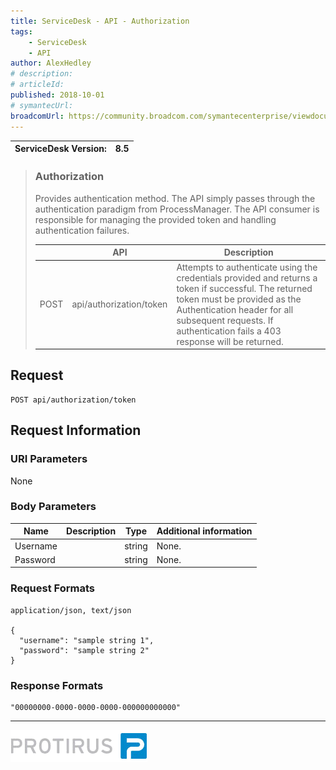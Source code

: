 ```yaml
---
title: ServiceDesk - API - Authorization
tags:
    - ServiceDesk
    - API
author: AlexHedley
# description: 
# articleId: 
published: 2018-10-01
# symantecUrl:
broadcomUrl: https://community.broadcom.com/symantecenterprise/viewdocument/servicedesk-api-authorization?CommunityKey=04ead5e9-3643-4118-b853-afa5a58710c6&tab=librarydocuments
---
```


<?# Markdown ?>
<?!^ "./../includes/posts/servicedesk-api.md" /?>
<?#/ Markdown ?>

| ServiceDesk Version: | 8.5 |
| --- | --- |

> ### Authorization
> 
> Provides authentication method. The API simply passes through the authentication paradigm from ProcessManager. The API consumer is responsible for managing the provided token and handling authentication failures.
> 
> |  | API | Description |
> | --- | --- | --- |
> | POST | api/authorization/token | Attempts to authenticate using the credentials provided and returns a token if successful. The returned token must be provided as the Authentication header for all subsequent requests. If authentication fails a 403 response will be returned. |

## Request

    POST api/authorization/token

## Request Information
  
### URI Parameters
  
None
  
### Body Parameters

| Name | Description | Type | Additional information |
| --- | --- | --- | --- |
| Username |  | string | None. |
| Password |  | string | None. |

### Request Formats

    application/json, text/json

    {
      "username": "sample string 1",
      "password": "sample string 2"
    }

### Response Formats

    "00000000-0000-0000-0000-000000000000"

---
  
[![Protirus](images\Protirus.png)](https://www.protirus.com/)
